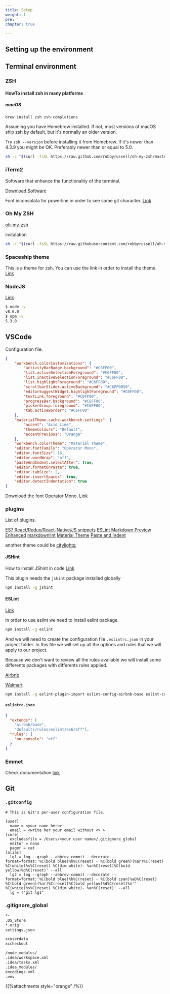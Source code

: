 ```yaml
---
title: Setup
weight: 1
pre: ''
chapter: true

---
```

## Setting up the environment 

## Terminal environment

### ZSH

#### HowTo install zsh in many platforms

##### **macOS**

```bash
brew install zsh zsh-completions
```

Assuming you have Homebrew installed. If not, most versions of macOS ship zsh by default, but it's normally an older version.

Try `zsh --version` before installing it from Homebrew. If it's newer than 4.3.9 you might be OK. Preferably newer than or equal to 5.0.

```bash
sh -c "$(curl -fsSL https://raw.github.com/robbyrussell/oh-my-zsh/master/tools/install.sh)"
```

### iTerm2

Software that enhance the functionality of the terminal.

[Download Software](https://www.iterm2.com/)

Font inconsolata for powerline in order to see some git character.
[Link](https://github.com/powerline/fonts)

### Oh My ZSH

[oh-my-zsh](https://github.com/robbyrussell/oh-my-zsh)

instalation

```bash
sh -c "$(curl -fsSL https://raw.githubusercontent.com/robbyrussell/oh-my-zsh/master/tools/install.sh)"
```

### Spaceship theme

This is a theme for zsh. You can use the link in order to install the theme. [Link](https://github.com/denysdovhan/spaceship-zsh-theme)

### NodeJS

[Link](https://nodejs.org/en/)

```bash
$ node -v
v8.6.0
$ npm -v
5.3.0
```

## VSCode

Configuration file:

```json
{
    "workbench.colorCustomizations": {
        "activityBarBadge.background": "#C6FF00",
        "list.activeSelectionForeground": "#C6FF00",
        "list.inactiveSelectionForeground": "#C6FF00",
        "list.highlightForeground": "#C6FF00",
        "scrollbarSlider.activeBackground": "#C6FF0050",
        "editorSuggestWidget.highlightForeground": "#C6FF00",
        "textLink.foreground": "#C6FF00",
        "progressBar.background": "#C6FF00",
        "pickerGroup.foreground": "#C6FF00",
        "tab.activeBorder": "#C6FF00"
    },
    "materialTheme.cache.workbench.settings": {
        "accent": "Acid Lime",
        "themeColours": "Default",
        "accentPrevious": "Orange"
    },
    "workbench.colorTheme": "Material Theme",
    "editor.fontFamily": "Operator Mono",
    "editor.fontSize": 16,
    "editor.wordWrap": "off",
    "pasteAndIndent.selectAfter": true,
    "editor.formatOnPaste": true,
    "editor.tabSize": 2,
    "editor.insertSpaces": true,
    "editor.detectIndentation": true
}
```

Download the font Operator Mono. [Link]()

### plugins

List of plugins.

[ES7 React/Redux/React-Native/JS snippets](https://marketplace.visualstudio.com/items?itemName=dsznajder.es7-react-js-snippets)
[ESLint](https://marketplace.visualstudio.com/items?itemName=dbaeumer.vscode-eslint)
[Markdown Preview Enhanced](https://marketplace.visualstudio.com/items?itemName=shd101wyy.markdown-preview-enhanced)
[markdownlint](https://marketplace.visualstudio.com/items?itemName=DavidAnson.vscode-markdownlint)
[Material Theme](https://marketplace.visualstudio.com/items?itemName=Equinusocio.vsc-material-theme)
[Paste and Indent](https://marketplace.visualstudio.com/items?itemName=Rubymaniac.vscode-paste-and-indent)

another theme could be [citylights](http://citylights.xyz/);

#### JSHint

How to install JShint in code  [Link](https://marketplace.visualstudio.com/items?itemName=dbaeumer.jshint)

This plugin needs the `jshint` package installed globally

```bash
npm install -g jshint
```

#### ESLint

[Link](https://eslint.org)

In order to use eslint we need to install eslint package.

```bash
npm install -g eslint
```

And we will need to create the configuration file `.eslintrc.json` in your project folder.
In this file we will set up all the options and rules that we will apply to our project.

Because we don't want to review all the rules available we will install some differents packages with differents rules applied.

[Airbnb](https://github.com/airbnb/javascript)

[Walmart](https://github.com/walmartlabs/eslint-config-defaults)

```bash
npm install -g eslint-plugin-import eslint-config-airbnb-base eslint-config-defaults
```

#### `eslintrc.json`

```json
{
  "extends": [
    "airbnb/base",
    "defaults/rules/eslint/es6/off"],
  "rules": {
    "no-console": "off"
  }
}
```

### Emmet

Check documentation [link](https://docs.emmet.io)

## Git

### `.gitconfig`

```batch
# This is Git's per-user configuration file.

[user]
  name = <your name here>
  email = <write her your email without <> >
[core]
  excludesfile = /Users/<your user name>/.gitignore_global
  editor = nano
  pager = cat
[alias]
  lg1 = log --graph --abbrev-commit --decorate --format=format:'%C(bold blue)%h%C(reset) - %C(bold green)(%ar)%C(reset) %C(white)%s%C(reset) %C(dim white)- %an%C(reset)%C(bold yellow)%d%C(reset)' --all
  lg2 = log --graph --abbrev-commit --decorate --format=format:'%C(bold blue)%h%C(reset) - %C(bold cyan)%aD%C(reset) %C(bold green)(%ar)%C(reset)%C(bold yellow)%d%C(reset)%n''          %C(white)%s%C(reset) %C(dim white)- %an%C(reset)' --all
  lg = !"git lg1"
```

### .gitignore_global

```txt
*~
.DS_Store
*.orig
settings.json

xcuserdata
xccheckout

/node_modules/
.idea/workspace.xml
.idea/tasks.xml
.idea_modules/
encodings.xml
.env
```

{{%attachments style="orange" /%}}